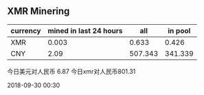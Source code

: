 ## XMR Minering

|currency|mined in last 24 hours|all|in pool|
|---|---|---|---|
|XMR|0.003|0.633|0.426|
|CNY|2.09|507.343|341.339|

今日美元对人民币 6.87	今日xmr对人民币801.31


2018-09-30 00:30
